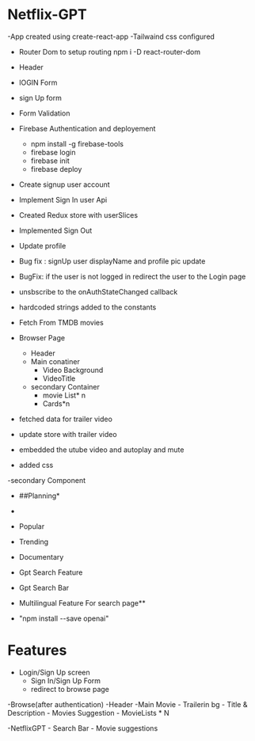 
# Netflix-GPT

-App created using create-react-app
-Tailwaind css configured
- Router Dom to setup routing npm i -D react-router-dom
- Header
- lOGIN Form
- sign Up form
- Form Validation
- Firebase Authentication and deployement
    - npm install -g firebase-tools
    - firebase login
    - firebase init
    - firebase deploy
- Create signup user account
- Implement Sign In user Api
- Created Redux store with userSlices
- Implemented Sign Out
- Update profile
- Bug fix : signUp user displayName and profile pic update
- BugFix: if the user is not logged in redirect the user to the  Login page
- unsbscribe to the onAuthStateChanged callback
- hardcoded strings added to the constants
- Fetch From TMDB movies
- Browser Page
    - Header
    - Main conatiner
        - Video Background
        - VideoTitle
    - secondary Container
        -  movie List* n
        -  Cards*n

- fetched data for trailer video
- update store with trailer video
- embedded the utube video and autoplay and mute
- added css 

-secondary Component
- ##Planning*
- <Movie lists>
- Popular
- Trending
- Documentary

- Gpt Search Feature
- Gpt Search Bar
- Multilingual Feature For search page**

- "npm install --save openai"



# Features


- Login/Sign Up screen
    - Sign In/Sign Up Form
    - redirect to browse page

-Browse(after authentication)
    -Header
    -Main Movie
        - Trailerin bg
        - Title & Description
        - Movies Suggestion
            - MovieLists * N

-NetflixGPT
    - Search Bar
    - Movie suggestions